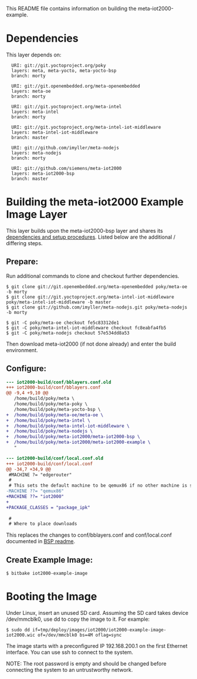 This README file contains information on building the meta-iot2000-example.

Dependencies
============

This layer depends on:

```
  URI: git://git.yoctoproject.org/poky
  layers: meta, meta-yocto, meta-yocto-bsp
  branch: morty

  URI: git://git.openembedded.org/meta-openembedded
  layers: meta-oe
  branch: morty

  URI: git://git.yoctoproject.org/meta-intel
  layers: meta-intel
  branch: morty

  URI: git://git.yoctoproject.org/meta-intel-iot-middleware
  layers: meta-intel-iot-middleware
  branch: master

  URI: git://github.com/imyller/meta-nodejs
  layers: meta-nodejs
  branch: morty

  URI: git://github.com/siemens/meta-iot2000
  layers: meta-iot2000-bsp
  branch: master
```


Building the meta-iot2000 Example Image Layer
=============================================

This layer builds upon the meta-iot2000-bsp layer and shares its [dependencies
and setup procedures](../meta-iot2000-bsp/README.md). Listed below are the
additional / differing steps.

## Prepare:

Run additional commands to clone and checkout further dependencies.

```shell
$ git clone git://git.openembedded.org/meta-openembedded poky/meta-oe -b morty
$ git clone git://git.yoctoproject.org/meta-intel-iot-middleware poky/meta-intel-iot-middleware -b master
$ git clone git://github.com/imyller/meta-nodejs.git poky/meta-nodejs -b morty
```

```shell
$ git -C poky/meta-oe checkout fe5c83312de1
$ git -C poky/meta-intel-iot-middleware checkout fc8eabfa4fb5
$ git -C poky/meta-nodejs checkout 57e534dd8a53
```

Then download meta-iot2000 (if not done already) and enter the build
environment.

## Configure:

```diff
--- iot2000-build/conf/bblayers.conf.old
+++ iot2000-build/conf/bblayers.conf
@@ -9,4 +9,10 @@
   /home/build/poky/meta \
   /home/build/poky/meta-poky \
   /home/build/poky/meta-yocto-bsp \
+  /home/build/poky/meta-oe/meta-oe \
+  /home/build/poky/meta-intel \
+  /home/build/poky/meta-intel-iot-middleware \
+  /home/build/poky/meta-nodejs \
+  /home/build/poky/meta-iot2000/meta-iot2000-bsp \
+  /home/build/poky/meta-iot2000/meta-iot2000-example \
   "
```

```diff
--- iot2000-build/conf/local.conf.old
+++ iot2000-build/conf/local.conf
@@ -34,7 +34,9 @@
 #MACHINE ?= "edgerouter"
 #
 # This sets the default machine to be qemux86 if no other machine is selected:
-MACHINE ??= "qemux86"
+MACHINE ??= "iot2000"
+
+PACKAGE_CLASSES = "package_ipk"
 
 #
 # Where to place downloads
```

This replaces the changes to conf/bblayers.conf and conf/local.conf documented
in [BSP readme](../meta-iot2000-bsp/README.md).

## Create Example Image:

```shell
$ bitbake iot2000-example-image

```


Booting the Image
=================

Under Linux, insert an unused SD card. Assuming the SD card takes device
/dev/mmcblk0, use dd to copy the image to it. For example:

```shell
$ sudo dd if=tmp/deploy/images/iot2000/iot2000-example-image-iot2000.wic of=/dev/mmcblk0 bs=4M oflag=sync
```

The image starts with a preconfigured IP 192.168.200.1 on the first Ethernet
interface. You can use ssh to connect to the system.

NOTE: The root password is empty and should be changed before connecting the
system to an untrustworthy network.
